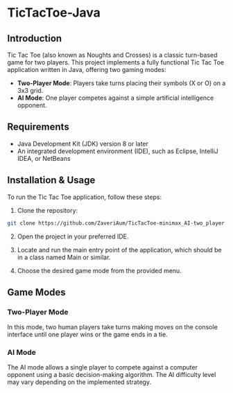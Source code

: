 # TicTacToe-Java

## Introduction
Tic Tac Toe (also known as Noughts and Crosses) is a classic turn-based game for two players. This project implements a fully functional Tic Tac Toe application written in Java, offering two gaming modes:

- **Two-Player Mode**: Players take turns placing their symbols (X or O) on a 3x3 grid.
- **AI Mode**: One player competes against a simple artificial intelligence opponent.

## Requirements
- Java Development Kit (JDK) version 8 or later
- An integrated development environment (IDE), such as Eclipse, IntelliJ IDEA, or NetBeans

## Installation & Usage
To run the Tic Tac Toe application, follow these steps:

1. Clone the repository:
```bash
git clone https://github.com/ZaveriAum/TicTacToe-minimax_AI-two_player.git
```
2. Open the project in your preferred IDE.

3. Locate and run the main entry point of the application, which should be in a class named Main or similar.

4. Choose the desired game mode from the provided menu.

## Game Modes

### Two-Player Mode
In this mode, two human players take turns making moves on the console interface until one player wins or the game ends in a tie.

### AI Mode
The AI mode allows a single player to compete against a computer opponent using a basic decision-making algorithm. The AI difficulty level may vary depending on the implemented strategy.